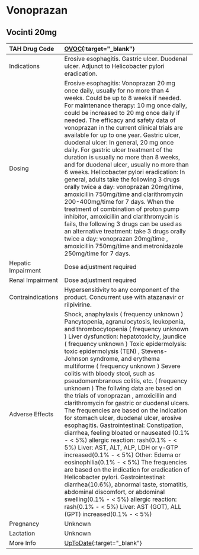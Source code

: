 # Vonoprazan

## Vocinti 20mg

| TAH Drug Code      | [OVOC](https://www.tahsda.org.tw/drugs/hissearch.php?drug_code=OVOC){:target="_blank"}                                                                                                                                                                                                                                                                                                                                                                                                                                                                                                                                                                                                                                                                                                                                                                                                                                                                                                                                                                                                                                                                                                  |
|:-------------------|:----------------------------------------------------------------------------------------------------------------------------------------------------------------------------------------------------------------------------------------------------------------------------------------------------------------------------------------------------------------------------------------------------------------------------------------------------------------------------------------------------------------------------------------------------------------------------------------------------------------------------------------------------------------------------------------------------------------------------------------------------------------------------------------------------------------------------------------------------------------------------------------------------------------------------------------------------------------------------------------------------------------------------------------------------------------------------------------------------------------------------------------------------------------------------------------|
| Indications        | Erosive esophagitis. Gastric ulcer. Duodenal ulcer. Adjunct to Helicobacter pylori eradication.                                                                                                                                                                                                                                                                                                                                                                                                                                                                                                                                                                                                                                                                                                                                                                                                                                                                                                                                                                                                                                                                                         |
| Dosing             | Erosive esophagitis: Vonoprazan 20 mg once daily, usually for no more than 4 weeks. Could be up to 8 weeks if needed. For maintenance therapy: 10 mg once daily, could be increased to 20 mg once daily if needed. The efficacy and safety data of vonoprazan in the current clinical trials are available for up to one year. Gastric ulcer, duodenal ulcer: In general, 20 mg once daily. For gastric ulcer treatment of the duration is usually no more than 8 weeks, and for duodenal ulcer, usually no more than 6 weeks. Helicobacter pylori eradication: In general, adults take the following 3 drugs orally twice a day: vonoprazan 20mg/time, amoxicillin 750mg/time and clarithromycin 200-400mg/time for 7 days. When the treatment of combination of proton pump inhibitor, amoxicillin and clarithromycin is fails, the following 3 drugs can be used as an alternative treatment: take 3 drugs orally twice a day: vonoprazan 20mg/time , amoxicillin 750mg/time and metronidazole 250mg/time for 7 days.                                                                                                                                                                |
| Hepatic Impairment | Dose adjustment required                                                                                                                                                                                                                                                                                                                                                                                                                                                                                                                                                                                                                                                                                                                                                                                                                                                                                                                                                                                                                                                                                                                                                                |
| Renal Impairment   | Dose adjustment required                                                                                                                                                                                                                                                                                                                                                                                                                                                                                                                                                                                                                                                                                                                                                                                                                                                                                                                                                                                                                                                                                                                                                                |
| Contraindications  | Hypersensitivity to any component of the product. Concurrent use with atazanavir or rilpivirine.                                                                                                                                                                                                                                                                                                                                                                                                                                                                                                                                                                                                                                                                                                                                                                                                                                                                                                                                                                                                                                                                                        |
| Adverse Effects    | Shock, anaphylaxis ( frequency unknown ) Pancytopenia, agranulocytosis, leukopenia, and thrombocytopenia ( frequency unknown ) Liver dysfunction: hepatotoxicity, jaundice ( frequency unknown ) Toxic epidermolysis: toxic epidermolysis (TEN) , Stevens-Johnson syndrome, and erythema multiforme ( frequency unknown ) Severe colitis with bloody stool, such as pseudomembranous colitis, etc. ( frequency unknown ) The follwing data are based on the trials of vonoprazan , amoxicillin and clarithromycin for gastric or duodenal ulcers. The frequencies are based on the indication for stomach ulcer, duodenal ulcer, erosive esophagitis. Gastrointestinal: Constipation, diarrhea, feeling bloated or nauseated (0.1% - < 5%) allergic reaction: rash(0.1% - < 5%) Liver: AST, ALT, ALP, LDH or γ-GTP increased(0.1% - < 5%) Other: Edema or eosinophilia(0.1% - < 5%) The frequencies are based on the indication for eradication of Helicobacter pylori. Gastrointestinal: diarrhea(10.6%), abnormal taste, stomatitis, abdominal discomfort, or abdominal swelling(0.1% - < 5%) allergic reaction: rash(0.1% - < 5%) Liver: AST (GOT), ALL (GPT) increased(0.1% - < 5%) |
| Pregnancy          | Unknown                                                                                                                                                                                                                                                                                                                                                                                                                                                                                                                                                                                                                                                                                                                                                                                                                                                                                                                                                                                                                                                                                                                                                                                 |
| Lactation          | Unknown                                                                                                                                                                                                                                                                                                                                                                                                                                                                                                                                                                                                                                                                                                                                                                                                                                                                                                                                                                                                                                                                                                                                                                                 |
| More Info          | [UpToDate](https://www.uptodate.com/contents/vonoprazan-drug-information){:target="_blank"}                                                                                                                                                                                                                                                                                                                                                                                                                                                                                                                                                                                                                                                                                                                                                                                                                                                                                                                                                                                                                                                                                             |

